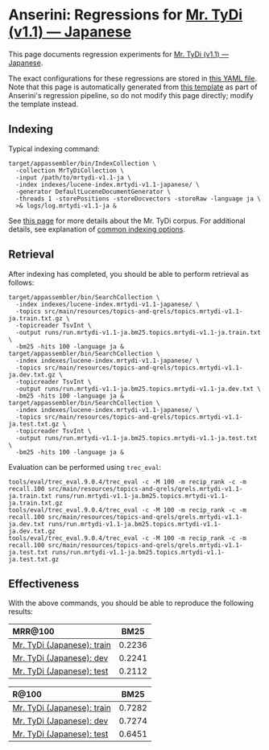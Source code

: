 # Anserini: Regressions for [Mr. TyDi (v1.1) &mdash; Japanese](https://github.com/castorini/mr.tydi)

This page documents regression experiments for [Mr. TyDi (v1.1) &mdash; Japanese](https://github.com/castorini/mr.tydi).

The exact configurations for these regressions are stored in [this YAML file](../src/main/resources/regression/mrtydi-v1.1-ja.yaml).
Note that this page is automatically generated from [this template](../src/main/resources/docgen/templates/mrtydi-v1.1-ja.template) as part of Anserini's regression pipeline, so do not modify this page directly; modify the template instead.

## Indexing

Typical indexing command:

```
target/appassembler/bin/IndexCollection \
  -collection MrTyDiCollection \
  -input /path/to/mrtydi-v1.1-ja \
  -index indexes/lucene-index.mrtydi-v1.1-japanese/ \
  -generator DefaultLuceneDocumentGenerator \
  -threads 1 -storePositions -storeDocvectors -storeRaw -language ja \
  >& logs/log.mrtydi-v1.1-ja &
```

See [this page](https://github.com/castorini/mr.tydi) for more details about the Mr. TyDi corpus.
For additional details, see explanation of [common indexing options](common-indexing-options.md).

## Retrieval

After indexing has completed, you should be able to perform retrieval as follows:

```
target/appassembler/bin/SearchCollection \
  -index indexes/lucene-index.mrtydi-v1.1-japanese/ \
  -topics src/main/resources/topics-and-qrels/topics.mrtydi-v1.1-ja.train.txt.gz \
  -topicreader TsvInt \
  -output runs/run.mrtydi-v1.1-ja.bm25.topics.mrtydi-v1.1-ja.train.txt \
  -bm25 -hits 100 -language ja &
target/appassembler/bin/SearchCollection \
  -index indexes/lucene-index.mrtydi-v1.1-japanese/ \
  -topics src/main/resources/topics-and-qrels/topics.mrtydi-v1.1-ja.dev.txt.gz \
  -topicreader TsvInt \
  -output runs/run.mrtydi-v1.1-ja.bm25.topics.mrtydi-v1.1-ja.dev.txt \
  -bm25 -hits 100 -language ja &
target/appassembler/bin/SearchCollection \
  -index indexes/lucene-index.mrtydi-v1.1-japanese/ \
  -topics src/main/resources/topics-and-qrels/topics.mrtydi-v1.1-ja.test.txt.gz \
  -topicreader TsvInt \
  -output runs/run.mrtydi-v1.1-ja.bm25.topics.mrtydi-v1.1-ja.test.txt \
  -bm25 -hits 100 -language ja &
```

Evaluation can be performed using `trec_eval`:

```
tools/eval/trec_eval.9.0.4/trec_eval -c -M 100 -m recip_rank -c -m recall.100 src/main/resources/topics-and-qrels/qrels.mrtydi-v1.1-ja.train.txt runs/run.mrtydi-v1.1-ja.bm25.topics.mrtydi-v1.1-ja.train.txt.gz
tools/eval/trec_eval.9.0.4/trec_eval -c -M 100 -m recip_rank -c -m recall.100 src/main/resources/topics-and-qrels/qrels.mrtydi-v1.1-ja.dev.txt runs/run.mrtydi-v1.1-ja.bm25.topics.mrtydi-v1.1-ja.dev.txt.gz
tools/eval/trec_eval.9.0.4/trec_eval -c -M 100 -m recip_rank -c -m recall.100 src/main/resources/topics-and-qrels/qrels.mrtydi-v1.1-ja.test.txt runs/run.mrtydi-v1.1-ja.bm25.topics.mrtydi-v1.1-ja.test.txt.gz
```

## Effectiveness

With the above commands, you should be able to reproduce the following results:

MRR@100                                 | BM25      |
:---------------------------------------|-----------|
[Mr. TyDi (Japanese): train](https://github.com/castorini/mr.tydi)| 0.2236    |
[Mr. TyDi (Japanese): dev](https://github.com/castorini/mr.tydi)| 0.2241    |
[Mr. TyDi (Japanese): test](https://github.com/castorini/mr.tydi)| 0.2112    |


R@100                                   | BM25      |
:---------------------------------------|-----------|
[Mr. TyDi (Japanese): train](https://github.com/castorini/mr.tydi)| 0.7282    |
[Mr. TyDi (Japanese): dev](https://github.com/castorini/mr.tydi)| 0.7274    |
[Mr. TyDi (Japanese): test](https://github.com/castorini/mr.tydi)| 0.6451    |
